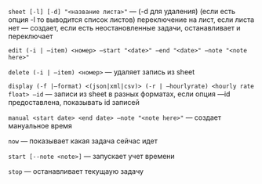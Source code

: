 `sheet [-l] [-d] "<название листа>"` — (-d для удаления) (если есть опция -l то выводится список листов) переключение на лист, если листа нет — создает, если есть неостановленные задачи, останавливает и переключает

`edit (-i | —item) <номер> —start "<date>" —end "<date>" —note "<note here>"`

`delete (-i | —item) <номер>` — удаляет запись из sheet

`display (-f |—format) <(json|xml|csv)> (-r | —hourlyrate) <hourly rate float> —id` — записи из sheet в разных форматах, если опция —id предоставлена, показывать id записей

`manual <start date> <end date> —note "<note here>"` — создает мануальное время

`now` — показывает какая задача сейчас идет

`start [--note <note>]` — запускает учет времени

`stop` — останавливает текущаую задачу